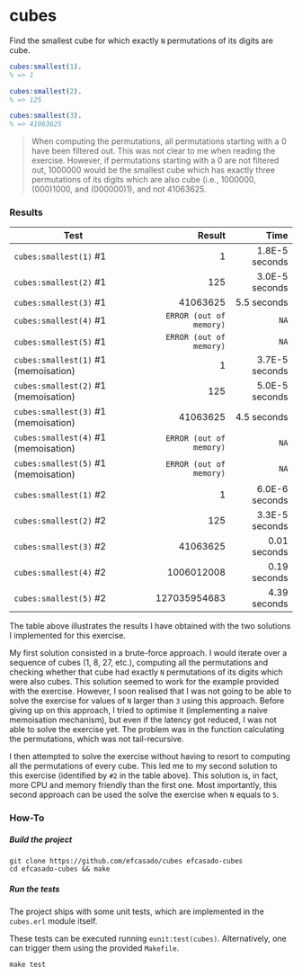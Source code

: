 cubes
=====

Find the smallest cube for which exactly `N` permutations of its digits are cube.

```erlang
cubes:smallest(1).
% => 1

cubes:smallest(2).
% => 125

cubes:smallest(3).
% => 41063625
```

> When computing the permutations, all permutations starting with a 0
> have been filtered out. This was not clear to me when reading the
> exercise. However, if permutations starting with a 0 are not
> filtered out, 1000000 would be the smallest cube which has exactly
> three permutations of its digits which are also cube (i.e.,
> 1000000, (000)1000, and (000000)1), and not 41063625.

### Results

| Test                                 | Result                   |  Time           |
|--------------------------------------|-------------------------:|----------------:|
| `cubes:smallest(1)` #1               | 1                        | 1.8E-5 seconds  |
| `cubes:smallest(2)` #1               | 125                      | 3.0E-5 seconds  |
| `cubes:smallest(3)` #1               | 41063625                 | 5.5 seconds     |
| `cubes:smallest(4)` #1               | `ERROR (out of memory)`  | `NA`            |
| `cubes:smallest(5)` #1               | `ERROR (out of memory)`  | `NA`            |
| `cubes:smallest(1)` #1 (memoisation) | 1                        | 3.7E-5 seconds  |
| `cubes:smallest(2)` #1 (memoisation) | 125                      | 5.0E-5 seconds  |
| `cubes:smallest(3)` #1 (memoisation) | 41063625                 | 4.5 seconds     |
| `cubes:smallest(4)` #1 (memoisation) | `ERROR (out of memory)`  | `NA`            |
| `cubes:smallest(5)` #1 (memoisation) | `ERROR (out of memory)`  | `NA`            |
| `cubes:smallest(1)` #2               | 1                        | 6.0E-6 seconds  |
| `cubes:smallest(2)` #2               | 125                      | 3.3E-5 seconds  |
| `cubes:smallest(3)` #2               | 41063625                 | 0.01 seconds    |
| `cubes:smallest(4)` #2               | 1006012008               | 0.19 seconds    |
| `cubes:smallest(5)` #2               | 127035954683             | 4.39 seconds    |


The table above illustrates the results I have obtained with the two solutions I
implemented for this exercise.

My first solution consisted in a brute-force approach. I would iterate over a
sequence of cubes (1, 8, 27, etc.), computing all the permutations and checking
whether that cube had exactly `N` permutations of its digits which were also
cubes. This solution seemed to work for the example provided with the exercise.
However, I soon realised that I was not going to be able to solve the exercise
for values of `N` larger than `3` using this approach. Before giving up on this
approach, I tried to optimise it (implementing a naive memoisation mechanism),
but even if the latency got reduced, I was not able to solve the exercise yet.
The problem was in the function calculating the permutations, which was not
tail-recursive.

I then attempted to solve the exercise without having to resort to computing
all the permutations of every cube. This led me to my second solution to this
exercise (identified by `#2` in the table above). This solution is, in fact,
more CPU and memory friendly than the first one. Most importantly, this second
approach can be used the solve the exercise when `N` equals to `5`.

### How-To

##### Build the project

```
git clone https://github.com/efcasado/cubes efcasado-cubes
cd efcasado-cubes && make
```

##### Run the tests

The project ships with some unit tests, which are implemented in the `cubes.erl`
module itself.

These tests can be executed running `eunit:test(cubes)`. Alternatively, one can
trigger them using the provided `Makefile`.

```
make test
```